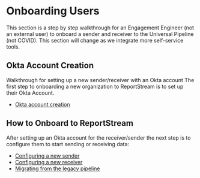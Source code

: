 # Onboarding Users
This section is a step by step walkthrough for an Engagement Engineer (not an external user) to onboard a sender and receiver to the Universal Pipeline (not COVID). This section will change as we integrate more self-service tools.

## Okta Account Creation
Walkthrough for setting up a new sender/receiver with an Okta account
The first step to onboarding a new organization to ReportStream is to set up their Okta Account.

- [Okta account creation](okta/okta-account-creation.md)


## How to Onboard to ReportStream

After setting up an Okta account for the receiver/sender  the next step is to configure them to start
sending or receiving data:

- [Configuring a new sender](sender-onboarding/senders.md)
- [Configuring a new receiver](receiver-onboarding/receivers.md)
- [Migrating from the legacy pipeline](../migrating-users/migration.md)